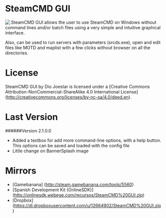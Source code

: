 SteamCMD GUI
============
<img align="left" src="https://dl.dropboxusercontent.com/u/12664902/SteamCMDGUI.png" />
SteamCMD GUI allows the user to use SteamCMD on Windows without command lines and/or batch files using a very simple and intuitive graphical interface.

Also, can be used to run servers with parameters (srcds.exe), open and edit files like MOTD and maplist with a few clicks without browser on all the directories.

License
============
SteamCMD GUI by Dio Joestar is licensed under a [Creative Commons Attribution-NonCommercial-ShareAlike 4.0 International License] (http://creativecommons.org/licenses/by-nc-sa/4.0/deed.en).

Last Version
============
######Version 2.1.0.0
* Added a textbox for add more command-line options, with a help button. This options can be saved and loaded with the config file
* Little change on BannerSplash image

Mirrors
============
* [Gamebanana] (http://steam.gamebanana.com/tools/5560)
* [Spanish Development Kit (OnlineSDK)] (http://onlinesdk.webege.com/recursos/SteamCMD%20GUI.zip)
* [Dropbox] (https://dl.dropboxusercontent.com/u/12664902/SteamCMD%20GUI.zip)
